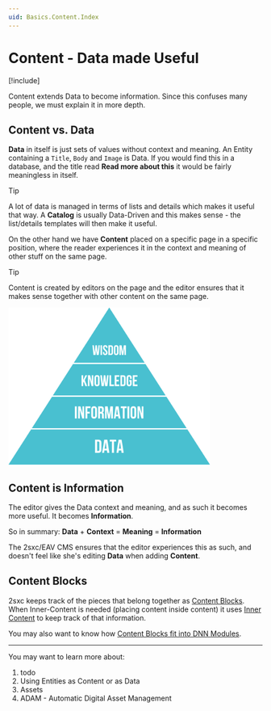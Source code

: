 ```yaml
---
uid: Basics.Content.Index
---
```


# Content - Data made Useful

[!include[](../stack/_shared-float-summary.md)]
<style>.context-box-summary .data-all { visibility: visible; } </style>

Content extends Data to become information. 
Since this confuses many people, we must explain it in more depth. 

## Content vs. Data

**Data** in itself is just sets of values without context and meaning. 
An Entity containing a `Title`, `Body` and `Image` is Data.
If you would find this in a database, and the title read **Read more about this** it would be fairly meaningless in itself. 

> [!TIP]
> A lot of data is managed in terms of lists and details which makes it useful that way. 
> A **Catalog** is usually Data-Driven and this makes sense - the list/details templates will then make it useful. 

On the other hand we have **Content** placed on a specific page in a specific position, where the reader experiences it in the context and meaning of other stuff on the same page. 

> [!TIP]
> Content is created by editors on the page and the editor ensures that it makes sense together with other content on the same page. 




<img src="./assets/dikw-pyramid.svg" width="400px" class="float-right">

## Content is Information

The editor gives the Data context and meaning, and as such it becomes more useful. 
It becomes **Information**. 

So in summary: **Data** + **Context** = **Meaning** = **Information**

The 2sxc/EAV CMS ensures that the editor experiences this as such, and doesn't feel like she's editing **Data** when adding **Content**.

## Content Blocks

2sxc keeps track of the pieces that belong together as [Content Blocks](xref:Basics.Cms.ContentBlocks.Index). When Inner-Content is needed (placing content inside content) it uses [Inner Content](xref:Basics.Cms.ContentBlocks.InnerContent) to keep track of that information. 

You may also want to know how [Content Blocks fit into DNN Modules](xref:Basics.Cms.ContentBlocks.Dnn).

---

You may want to learn more about:

1. todo
1. Using Entities as Content or as Data
1. Assets
1. ADAM - Automatic Digital Asset Management

